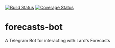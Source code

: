 [![Build Status](https://travis-ci.org/markjdavies/forecasts-bot.svg?branch=master)](https://travis-ci.org/markjdavies/forecasts-bot)
[![Coverage Status](https://coveralls.io/repos/github/markjdavies/forecasts-bot/badge.svg?branch=master)](https://coveralls.io/github/markjdavies/forecasts-bot?branch=master)
# forecasts-bot
A Telegram Bot for interacting with Lard's Forecasts
